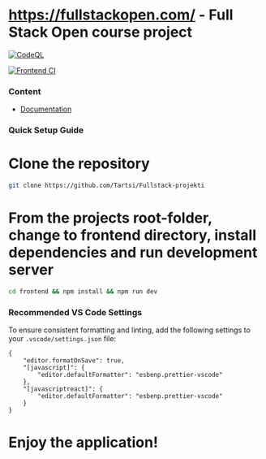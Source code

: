 # https://fullstackopen.com/ - Full Stack Open course project

[![CodeQL](https://github.com/Tartsi/Fullstack-projekti/actions/workflows/github-code-scanning/codeql/badge.svg)](https://github.com/Tartsi/Fullstack-projekti/actions/workflows/github-code-scanning/codeql)

[![Frontend CI](https://github.com/Tartsi/Fullstack-projekti/actions/workflows/frontend.yml/badge.svg)](https://github.com/Tartsi/Fullstack-projekti/actions/workflows/frontend.yml)

### Content
- [Documentation](./documentation/)

### Quick Setup Guide

# Clone the repository
```bash
git clone https://github.com/Tartsi/Fullstack-projekti
```

# From the projects root-folder, change to frontend directory, install dependencies and run development server
```bash
cd frontend && npm install && npm run dev
```

### Recommended VS Code Settings

To ensure consistent formatting and linting, add the following settings to your `.vscode/settings.json` file:

```jsonc
{
    "editor.formatOnSave": true,
    "[javascript]": {
        "editor.defaultFormatter": "esbenp.prettier-vscode"
    },
    "[javascriptreact]": {
        "editor.defaultFormatter": "esbenp.prettier-vscode"
    }
}
```

# Enjoy the application!
